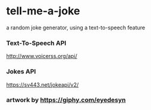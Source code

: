 # tell-me-a-joke


a random joke generator, using a text-to-speech feature

### Text-To-Speech API
http://www.voicerss.org/api/

### Jokes API
https://sv443.net/jokeapi/v2/

### artwork by https://giphy.com/eyedesyn
